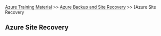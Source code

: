 [Azure Training Material](../index.md) >> [Azure Backup and Site Recovery](index.md) >> [Azure Site Recovery

## Azure Site Recovery

